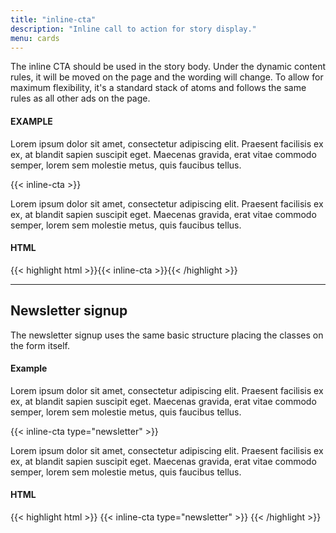 ```yaml
--- 
title: "inline-cta"
description: "Inline call to action for story display."
menu: cards
---
```


<link rel="stylesheet" href="/css/decks/zones.css">

The inline CTA should be used in the story body. Under the dynamic content rules, it will be moved on the page and the wording will change. To allow for maximum flexibility, it's a standard stack of atoms and follows the same rules as all other ads on the page.

#### EXAMPLE

Lorem ipsum dolor sit amet, consectetur adipiscing elit. Praesent facilisis ex ex, at blandit sapien suscipit eget. Maecenas gravida, erat vitae commodo semper, lorem sem molestie metus, quis faucibus tellus.

<div class="zone grid combo">
{{< inline-cta >}}
</div>

Lorem ipsum dolor sit amet, consectetur adipiscing elit. Praesent facilisis ex ex, at blandit sapien suscipit eget. Maecenas gravida, erat vitae commodo semper, lorem sem molestie metus, quis faucibus tellus.

#### HTML
{{< highlight html >}}{{< inline-cta >}}{{< /highlight >}}

---

## Newsletter signup

The newsletter signup uses the same basic structure placing the classes on the form itself.

#### Example

Lorem ipsum dolor sit amet, consectetur adipiscing elit. Praesent facilisis ex ex, at blandit sapien suscipit eget. Maecenas gravida, erat vitae commodo semper, lorem sem molestie metus, quis faucibus tellus.

<div class="zone combo grid">
{{< inline-cta type="newsletter" >}}
</div>

Lorem ipsum dolor sit amet, consectetur adipiscing elit. Praesent facilisis ex ex, at blandit sapien suscipit eget. Maecenas gravida, erat vitae commodo semper, lorem sem molestie metus, quis faucibus tellus.

#### HTML
{{< highlight html >}}
{{< inline-cta type="newsletter" >}}
{{< /highlight >}}
